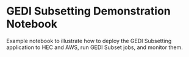 # GEDI Subsetting Demonstration Notebook
Example notebook to illustrate how to deploy the GEDI Subsetting application
to HEC and AWS, run GEDI Subset jobs, and monitor them.
